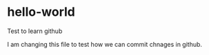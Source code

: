 # hello-world
Test to learn github

I am changing this file to test how we can commit chnages in github.
